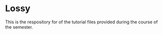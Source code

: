 # Lossy

This is the respository for  of the tutorial files provided during the course of the semester.  